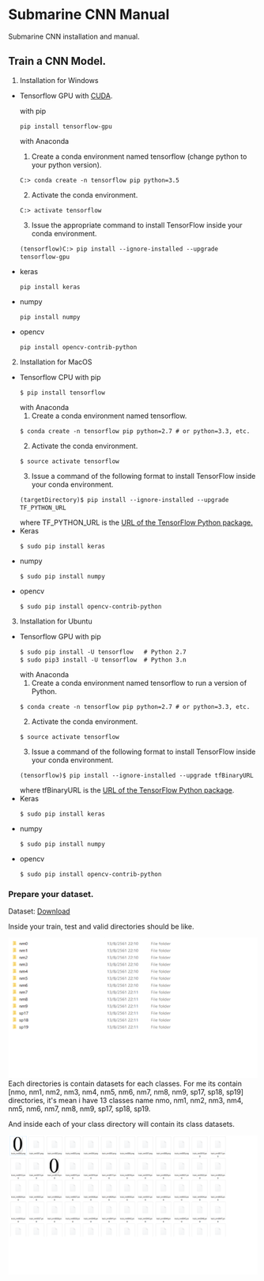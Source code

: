 # Submarine CNN Manual
Submarine CNN installation and manual.
## Train a CNN Model.
1. Installation for Windows
  - Tensorflow GPU with [CUDA](https://developer.nvidia.com/cuda-downloads).
    
    with pip
    ```
    pip install tensorflow-gpu
    ```
    with Anaconda
    1. Create a conda environment named tensorflow (change python to your python version).
    ```
    C:> conda create -n tensorflow pip python=3.5 
    ```
    2. Activate the conda environment.
    ```
    C:> activate tensorflow
    ```
    3. Issue the appropriate command to install TensorFlow inside your conda environment.
    ```
    (tensorflow)C:> pip install --ignore-installed --upgrade tensorflow-gpu 
    ```
  - keras
    ```
    pip install keras
    ```
  - numpy
    ```
    pip install numpy
    ```
  - opencv
    ```
    pip install opencv-contrib-python
    ``` 
2. Installation for MacOS
  - Tensorflow CPU
    with pip
    ```
    $ pip install tensorflow
    ```
    with Anaconda
    1. Create a conda environment named tensorflow.
    ```
    $ conda create -n tensorflow pip python=2.7 # or python=3.3, etc.
    ```
    2. Activate the conda environment.
    ```
    $ source activate tensorflow
    ```
    3. Issue a command of the following format to install TensorFlow inside your conda environment.
    ```
    (targetDirectory)$ pip install --ignore-installed --upgrade TF_PYTHON_URL
    ```
    where TF_PYTHON_URL is the [URL of the TensorFlow Python package.](https://www.tensorflow.org/install/install_mac#the_url_of_the_tensorflow_python_package)
  - Keras
    ```
    $ sudo pip install keras
    ```
  - numpy
    ```
    $ sudo pip install numpy
    ```
  - opencv
    ```
    $ sudo pip install opencv-contrib-python
    ```
3. Installation for Ubuntu
  - Tensorflow GPU
    with pip
    ```
    $ sudo pip install -U tensorflow   # Python 2.7
    $ sudo pip3 install -U tensorflow  # Python 3.n
    ```
    with Anaconda
    1. Create a conda environment named tensorflow to run a version of Python.
    ```
    $ conda create -n tensorflow pip python=2.7 # or python=3.3, etc.
    ```
    2. Activate the conda environment.
    ```
    $ source activate tensorflow
    ```
    3. Issue a command of the following format to install TensorFlow inside your conda environment.
    ```
    (tensorflow)$ pip install --ignore-installed --upgrade tfBinaryURL
    ```
    where tfBinaryURL is the [URL of the TensorFlow Python package](https://www.tensorflow.org/install/install_linux#the_url_of_the_tensorflow_python_package).
  - Keras
    ```
    $ sudo pip install keras
    ```
  - numpy
    ```
    $ sudo pip install numpy
    ```
  - opencv
    ```
    $ sudo pip install opencv-contrib-python
    ```




### Prepare your dataset.
Dataset: [Download](https://mega.nz/#!5p0HhQqb!igfsGwizA2ePu1pDHxXnfK3WFpgpyuU7rXXAU1GGswk)

Inside your train, test and valid directories should be like.

![alt text](https://github.com/lwbfonngatsu/Submarine_CNN_Manual/blob/master/train_inside.png)
Each directories is contain datasets for each classes.
For me its contain [nmo, nm1, nm2, nm3, nm4, nm5, nm6, nm7, nm8, nm9, sp17, sp18, sp19] directories,
it's mean i have 13 classes name nmo, nm1, nm2, nm3, nm4, nm5, nm6, nm7, nm8, nm9, sp17, sp18, sp19.

And inside each of your class directory will contain its class datasets.

![alt text](https://github.com/lwbfonngatsu/Submarine_CNN_Manual/blob/master/class_inside.png)
